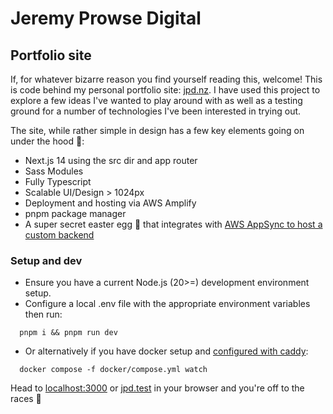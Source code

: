 # Jeremy Prowse Digital
## Portfolio site

If, for whatever bizarre reason you find yourself reading this, welcome! This is code behind my personal portfolio site: [jpd.nz](https://jpd.nz). I have used this project to explore a few ideas I've wanted to play around with as well as a testing ground for a number of technologies I've been interested in trying out.

The site, while rather simple in design has a few key elements going on under the hood 👀:

- Next.js 14 using the src dir and app router
- Sass Modules
- Fully Typescript
- Scalable UI/Design > 1024px
- Deployment and hosting via AWS Amplify
- pnpm package manager
- A super secret easter egg 🤫 that integrates with [AWS AppSync to host a custom backend](https://medium.com/@prowsejeremy/aws-appsync-api-access-via-iam-user-in-nodejs-95f8d722e3c6)

### Setup and dev

- Ensure you have a current Node.js (20>=) development environment setup.
- Configure a local .env file with the appropriate environment variables then run:

```
  pnpm i && pnpm run dev
```

- Or alternatively if you have docker setup and [configured with caddy](https://gist.github.com/prowsejeremy/696764a4a6a9ca56181dacd5c934bb24):

```
  docker compose -f docker/compose.yml watch
```

Head to [localhost:3000](http://localhost:3000) or [jpd.test](https://jpd.test) in your browser and you're off to the races 🐎
